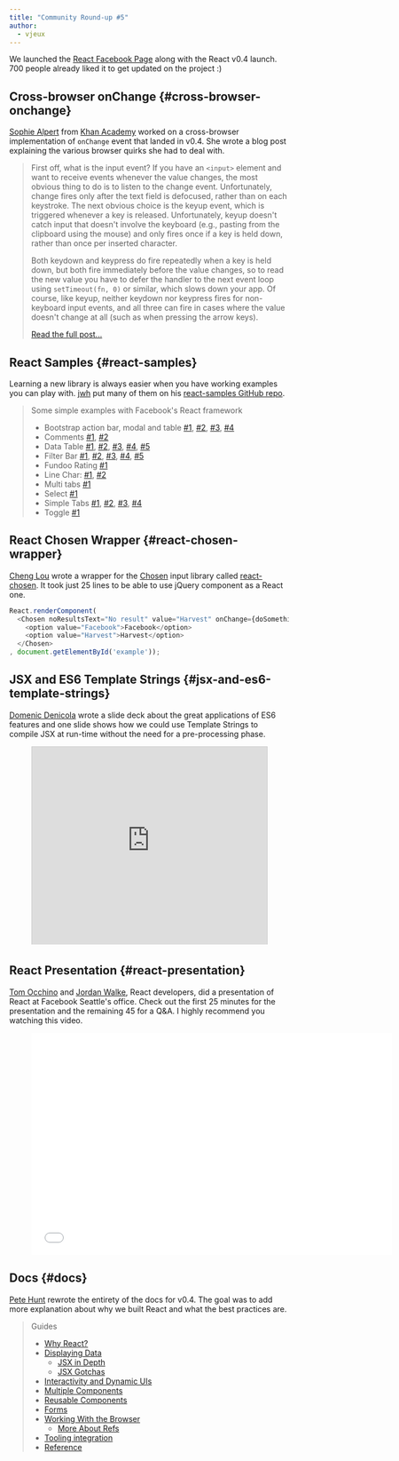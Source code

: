 ```yaml
---
title: "Community Round-up #5"
author:
  - vjeux
---
```


We launched the [React Facebook Page](https://www.facebook.com/react) along with the React v0.4 launch. 700 people already liked it to get updated on the project :)

## Cross-browser onChange {#cross-browser-onchange}

[Sophie Alpert](http://sophiebits.com/) from [Khan Academy](https://www.khanacademy.org/) worked on a cross-browser implementation of `onChange` event that landed in v0.4. She wrote a blog post explaining the various browser quirks she had to deal with.

> First off, what is the input event? If you have an `<input>` element and want to receive events whenever the value changes, the most obvious thing to do is to listen to the change event. Unfortunately, change fires only after the text field is defocused, rather than on each keystroke. The next obvious choice is the keyup event, which is triggered whenever a key is released. Unfortunately, keyup doesn't catch input that doesn't involve the keyboard (e.g., pasting from the clipboard using the mouse) and only fires once if a key is held down, rather than once per inserted character.
> 
> Both keydown and keypress do fire repeatedly when a key is held down, but both fire immediately before the value changes, so to read the new value you have to defer the handler to the next event loop using `setTimeout(fn, 0)` or similar, which slows down your app. Of course, like keyup, neither keydown nor keypress fires for non-keyboard input events, and all three can fire in cases where the value doesn't change at all (such as when pressing the arrow keys).
> 
> [Read the full post...](http://sophiebits.com/2013/06/18/a-near-perfect-oninput-shim-for-ie-8-and-9.html)

## React Samples {#react-samples}

Learning a new library is always easier when you have working examples you can play with. [jwh](https://github.com/jhw) put many of them on his [react-samples GitHub repo](https://github.com/jhw/react-samples).

> Some simple examples with Facebook's React framework
> 
> * Bootstrap action bar, modal and table [#1](https://rawgithub.com/jhw/react-samples/master/html/actionbar.html), [#2](https://rawgithub.com/jhw/react-samples/master/html/bootstrap_actionbar.html), [#3](https://rawgithub.com/jhw/react-samples/master/html/bootstrap_modal.html), [#4](https://rawgithub.com/jhw/react-samples/master/html/bootstrap_striped_table.html)
> * Comments [#1](https://rawgithub.com/jhw/react-samples/master/html/comments1.html), [#2](https://rawgithub.com/jhw/react-samples/master/html/comments2.html)
> * Data Table [#1](https://rawgithub.com/jhw/react-samples/master/html/datatable.html), [#2](https://rawgithub.com/jhw/react-samples/master/html/datatable2.html), [#3](https://rawgithub.com/jhw/react-samples/master/html/datatable3.html), [#4](https://rawgithub.com/jhw/react-samples/master/html/datatable4.html), [#5](https://rawgithub.com/jhw/react-samples/master/html/datatable5.html)
> * Filter Bar [#1](https://rawgithub.com/jhw/react-samples/master/html/filterbar.html), [#2](https://rawgithub.com/jhw/react-samples/master/html/filterbar2.html), [#3](https://rawgithub.com/jhw/react-samples/master/html/filterbar3.html), [#4](https://rawgithub.com/jhw/react-samples/master/html/filterbar4.html), [#5](https://rawgithub.com/jhw/react-samples/master/html/filterbar5.html)
> * Fundoo Rating [#1](https://rawgithub.com/jhw/react-samples/master/html/fundoo.html)
> * Line Char: [#1](https://rawgithub.com/jhw/react-samples/master/html/linechart.html), [#2](https://rawgithub.com/jhw/react-samples/master/html/linechart2.html)
> * Multi tabs [#1](https://rawgithub.com/jhw/react-samples/master/html/multitabs.html)
> * Select [#1](https://rawgithub.com/jhw/react-samples/master/html/select.html)
> * Simple Tabs [#1](https://rawgithub.com/jhw/react-samples/master/html/simpletabs.html), [#2](https://rawgithub.com/jhw/react-samples/master/html/simpletabs2.html), [#3](https://rawgithub.com/jhw/react-samples/master/html/simpletabs3.html), [#4](https://rawgithub.com/jhw/react-samples/master/html/simpletabs4.html)
> * Toggle [#1](https://rawgithub.com/jhw/react-samples/master/html/toggle.html)

## React Chosen Wrapper {#react-chosen-wrapper}

[Cheng Lou](https://github.com/chenglou) wrote a wrapper for the [Chosen](https://harvesthq.github.io/chosen/) input library called [react-chosen](https://github.com/chenglou/react-chosen). It took just 25 lines to be able to use jQuery component as a React one.

```javascript
React.renderComponent(
  <Chosen noResultsText="No result" value="Harvest" onChange={doSomething}>
    <option value="Facebook">Facebook</option>
    <option value="Harvest">Harvest</option>
  </Chosen>
, document.getElementById('example'));
```

## JSX and ES6 Template Strings {#jsx-and-es6-template-strings}

[Domenic Denicola](http://domenicdenicola.com/) wrote a slide deck about the great applications of ES6 features and one slide shows how we could use Template Strings to compile JSX at run-time without the need for a pre-processing phase.

<figure><iframe src="https://www.slideshare.net/slideshow/embed_code/24187146?rel=0&startSlide=36" width="100%" height="356" frameborder="0" marginwidth="0" marginheight="0" scrolling="no" style="border:1px solid #CCC;border-width:1px 1px 0;margin-bottom:5px" allowfullscreen webkitallowfullscreen mozallowfullscreen> </iframe></figure>

## React Presentation {#react-presentation}

[Tom Occhino](http://tomocchino.com/) and [Jordan Walke](https://github.com/jordwalke), React developers, did a presentation of React at Facebook Seattle's office. Check out the first 25 minutes for the presentation and the remaining 45 for a Q&A. I highly recommend you watching this video.

<figure><iframe width="650" height="400" src="//www.youtube-nocookie.com/embed/XxVg_s8xAms" frameborder="0" allowfullscreen></iframe></figure>

## Docs {#docs}

[Pete Hunt](http://www.petehunt.net/) rewrote the entirety of the docs for v0.4. The goal was to add more explanation about why we built React and what the best practices are.

> Guides
> 
> * [Why React?](/docs/why-react.html)
> * [Displaying Data](/docs/displaying-data.html) 
>     * [JSX in Depth](/docs/jsx-in-depth.html)
>     * [JSX Gotchas](/docs/jsx-gotchas.html)
> * [Interactivity and Dynamic UIs](/docs/interactivity-and-dynamic-uis.html)
> * [Multiple Components](/docs/multiple-components.html)
> * [Reusable Components](/docs/reusable-components.html)
> * [Forms](/docs/forms.html)
> * [Working With the Browser](/docs/working-with-the-browser.html) 
>     * [More About Refs](/docs/more-about-refs.html)
> * [Tooling integration](/docs/tooling-integration.html)
> * [Reference](/docs/top-level-api.html)